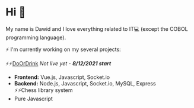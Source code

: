 # Hi 👋
My name is Dawid and I love everything related to IT:computer: (except the COBOL programming language). <br />

⚡ I'm currently working on my several projects:<br />

⚡⚡[DoOrDrink](https://doordrink.pl) *Not live yet - **8/12/2021 start***
- **Frontend:** Vue.js, Javascript, Socket.io
- **Backend:** Node.js, Javascript, Socket.io, MySQL, Express<br />
⚡⚡Chess library system
- Pure Javascript
